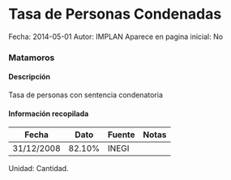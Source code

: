 Tasa de Personas Condenadas
=====

Fecha: 2014-05-01
Autor: IMPLAN
Aparece en pagina inicial: No

### Matamoros

#### Descripción

Tasa de personas con sentencia condenatoria

<!-- break -->

#### Información recopilada

<table class="table table-hover table-bordered matriz">
  <thead>
    <tr><th>Fecha</th><th>Dato</th><th>Fuente</th><th>Notas</th></tr>
  </thead>
  <tbody>
    <tr><td class="centrado">31/12/2008</td><td class="derecha">82.10%</td><td>INEGI</td><td></td></tr>
  </tbody>
</table>

Unidad: Cantidad.
